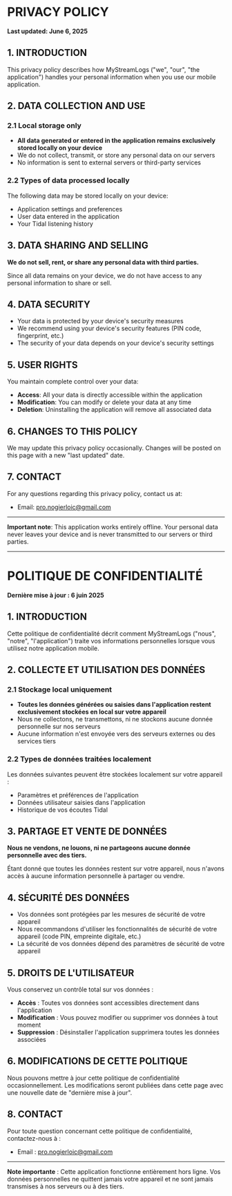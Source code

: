 # PRIVACY POLICY

**Last updated: June 6, 2025**

## 1. INTRODUCTION

This privacy policy describes how MyStreamLogs ("we", "our", "the application") handles your personal information when you use our mobile application.

## 2. DATA COLLECTION AND USE

### 2.1 Local storage only
- **All data generated or entered in the application remains exclusively stored locally on your device**
- We do not collect, transmit, or store any personal data on our servers
- No information is sent to external servers or third-party services

### 2.2 Types of data processed locally
The following data may be stored locally on your device:
- Application settings and preferences
- User data entered in the application
- Your Tidal listening history

## 3. DATA SHARING AND SELLING

**We do not sell, rent, or share any personal data with third parties.**

Since all data remains on your device, we do not have access to any personal information to share or sell.

## 4. DATA SECURITY

- Your data is protected by your device's security measures
- We recommend using your device's security features (PIN code, fingerprint, etc.)
- The security of your data depends on your device's security settings

## 5. USER RIGHTS

You maintain complete control over your data:
- **Access**: All your data is directly accessible within the application
- **Modification**: You can modify or delete your data at any time
- **Deletion**: Uninstalling the application will remove all associated data

## 6. CHANGES TO THIS POLICY

We may update this privacy policy occasionally. Changes will be posted on this page with a new "last updated" date.

## 7. CONTACT

For any questions regarding this privacy policy, contact us at:
- Email: pro.nogierloic@gmail.com

---

**Important note**: This application works entirely offline. Your personal data never leaves your device and is never transmitted to our servers or third parties.

-------


# POLITIQUE DE CONFIDENTIALITÉ

**Dernière mise à jour : 6 juin 2025**

## 1. INTRODUCTION

Cette politique de confidentialité décrit comment MyStreamLogs ("nous", "notre", "l'application") traite vos informations personnelles lorsque vous utilisez notre application mobile.

## 2. COLLECTE ET UTILISATION DES DONNÉES

### 2.1 Stockage local uniquement
- **Toutes les données générées ou saisies dans l'application restent exclusivement stockées en local sur votre appareil**
- Nous ne collectons, ne transmettons, ni ne stockons aucune donnée personnelle sur nos serveurs
- Aucune information n'est envoyée vers des serveurs externes ou des services tiers

### 2.2 Types de données traitées localement
Les données suivantes peuvent être stockées localement sur votre appareil :
- Paramètres et préférences de l'application
- Données utilisateur saisies dans l'application
- Historique de vos écoutes Tidal

## 3. PARTAGE ET VENTE DE DONNÉES

**Nous ne vendons, ne louons, ni ne partageons aucune donnée personnelle avec des tiers.**

Étant donné que toutes les données restent sur votre appareil, nous n'avons accès à aucune information personnelle à partager ou vendre.

## 4. SÉCURITÉ DES DONNÉES

- Vos données sont protégées par les mesures de sécurité de votre appareil
- Nous recommandons d'utiliser les fonctionnalités de sécurité de votre appareil (code PIN, empreinte digitale, etc.)
- La sécurité de vos données dépend des paramètres de sécurité de votre appareil

## 5. DROITS DE L'UTILISATEUR

Vous conservez un contrôle total sur vos données :
- **Accès** : Toutes vos données sont accessibles directement dans l'application
- **Modification** : Vous pouvez modifier ou supprimer vos données à tout moment
- **Suppression** : Désinstaller l'application supprimera toutes les données associées

## 6. MODIFICATIONS DE CETTE POLITIQUE

Nous pouvons mettre à jour cette politique de confidentialité occasionnellement. Les modifications seront publiées dans cette page avec une nouvelle date de "dernière mise à jour".

## 8. CONTACT

Pour toute question concernant cette politique de confidentialité, contactez-nous à :
- Email : pro.nogierloic@gmail.com

---

**Note importante** : Cette application fonctionne entièrement hors ligne. Vos données personnelles ne quittent jamais votre appareil et ne sont jamais transmises à nos serveurs ou à des tiers.
